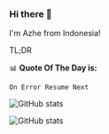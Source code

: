 ### Hi there 👋
I'm Azhe from Indonesia!

TL;DR

📊 **Quote Of The Day is:**
```
On Error Resume Next
```

![GitHub stats](https://github-readme-stats.vercel.app/api?username=azhe403&show_icons=true)

![GitHub stats](https://github-readme-stats.vercel.app/api/top-langs/?username=azhe403&layout=compact&show_icons=true&langs_count=10)